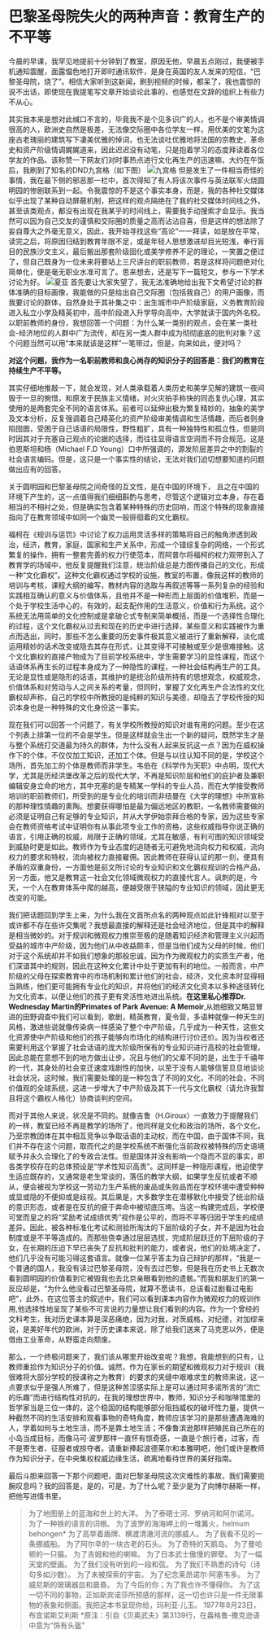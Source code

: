 # 巴黎圣母院失火的两种声音：教育生产的不平等
今晨的早课，我罕见地提前十分钟到了教室，原因无他，早晨五点刚过，我便被手机通知震醒，面露愠色地打开即时通讯软件，是身在英国的友人发来的短信，“巴黎圣母院，烧了”。相信大家听到这新闻，刷到视频的时候，都呆了，我也震惊的说不出话，即使现在我提笔写文章开始谈论此事的，也感觉在文辞的组织上有些力不从心。

其实我本来是想对此缄口不言的，毕竟我不是个见多识广的人，也不是个审美情调很高的人，欧洲史自然是极差，无法像交际圈中各位学友一样，用优美的文笔为这座古老瑰丽的建筑写下凄美优雅的悼词，也无法谈吐优雅地将法国的宗教史，革命史和资产阶级情调娓娓道来，因此迟迟没有动笔，只是抱着学习的态度拜读着各位学友的作品。该称赞一下网友们对时事热点进行文化再生产的迅速嘛，大约在午饭后，我刷到了知名的DND九宫格（如下图）
![九宫格](https://wechat-1255725648.cos.ap-shanghai.myqcloud.com/%E5%B7%B4%E9%BB%8E%E5%9C%A3%E6%AF%8D%E9%99%A2/1555406636645.jpeg)
但是发生了一件相当奇怪的事情，我在最下侧的邪恶那一栏中，首次得知了有人将该次事件与英法联军火烧圆明园的惨剧联系到一起。令我震惊的不是这个事实本身，而是，我的各种社交媒体似乎出现了某种自动屏蔽机制，把这样的观点隔绝在了我的社交媒体时间线之外，甚至该类观点，都没有出现在我某乎的时间线上，需要我手动搜索才会显示。我当然可以因为自己交友的谨慎和交际圈的质量之高而沾沾自喜，但是这样的想法除了妄自尊大之外毫无意义，因此，我开始寻找这些“高论”一一拜读，如是放在平常，读完之后，将原因归结到教育年限不足，或是年轻人思想激进却目光短浅，奉行盲目的民族沙文主义，最后搬出那套阶级固化或美学修养不足的理论，一笑置之便过了，但自己既身为一位未来将要站上三尺讲台的职前教师，若是这样将问题绝对化简单化，便是毫无职业水准可言了。思来想去，还是写下一篇短文，参与一下学术讨论为好。
![夏亚](https://wechat-1255725648.cos.ap-shanghai.myqcloud.com/%E5%B7%B4%E9%BB%8E%E5%9C%A3%E6%AF%8D%E9%99%A2/%E5%B1%8F%E5%B9%95%E6%88%AA%E5%9B%BE(2).png)
首先要让大家失望了，我无法准确地给出我下文希望讨论的群体准确的目标画像，我能做的只是给出自己交际圈（包括我自己）的用户画像，而我要讨论的群体，自然身处于其补集之中：出生城市中产阶级家庭，义务教育阶段进入私立小学及精英初中，高中阶段进入升学导向高中，大学就读于国内外名校。以职前教师的身份，我想回答一个问题：为什么某一类别的观点，会在某一类社会-经济地位的人群中广为流传，却在另一类人群中成为彻彻底底的批判对象？这个问题当然可以用“本来就该是这样”一笔带过，但是，向来如此，便对吗？

**对这个问题，我作为一名职前教师和良心尚存的知识分子的回答是：我们的教育在持续生产不平等。**

其实仔细地推敲一下，就会发现，对人类承载着人类历史和美学见解的建筑一夜间毁于一旦的惋惜，和原发于民族主义情绪，对火灾拍手称快的同态复仇心理，其实使用的是两套完全不同的语言体系。前者可以延伸出极为繁复精妙的，抽象的美学及文本分析，反复强调着自己精英化的资产阶级审美情调和生活情趣，而后者则身陷囹圄，受困于自己话语的局限性，野性粗犷，具有一种独特性和孤立性，但是同时因其对于充塞自己观点的论据的选择，而往往显得语言空洞而不符合规范。这是伯恩斯坦和杨（Michael F.D Young）口中所强调的，源发阶层差异之中的割裂的社会语言编码。但是，这只是一个事实性的结论，无法对我们迫切想要知道的问题做出应有的回答。

关于圆明园和巴黎圣母院之间奇怪的互文性，是在中国的环境下， 且之在中国的环境下产生的，这一点值得我们细细斟酌与思考，尽管这个逻辑对立本身，存在着相当的不相衬之处，但是确实包含着某种特殊的历史回响，而这个特殊的现象直接指向了在教育领域中如同一个幽灵一般徘徊着的文化霸权。

福柯在《规训与惩罚》中讨论了权力运用灵活多样的策略将自己的触角渗透到政治，经济，教育，家庭，国家和生产关系中，形成一个错综复杂的网络，一个形式繁复的操作，拥有一整套完善的权力行使范本，而阿普尔将福柯的权力观带到入了教育学的场域中，他反复提醒我们注意，统治阶级总是力图传播自己的文化，形成一种“文化霸权”。这种文化霸权通过学校的设施，教室的布置，像我这样的教师的培训与考核，课程大纲的编写，教材内容的选取与再叙述等等一系列复杂的经验和实践相互确认的意义与价值体系，且他并不是一种形而上层面的价值堆积，而是一个处于学校生活中心的，有效的，起支配作用的生活意义，价值和行为系统。这个系统无法用简单的文化控制或是拿破仑式专制来简单概括，而是一个选择性合理化的过程，这个文化霸权从过去和现在的历史中进行选择，某些意义和实践被作为重点而选出，同时，那些不怎么重要的历史事件极其意义被进行了重新解释，淡化或运用精妙的话术改变或隐去其存在形式，让其变得不可接触或至少是很难接触。这个文化霸权的直接产物成为了目前学校系统中，学生需要学习的显性课程，而这个话语体系再生长的过程本身成为了一种隐性的课程，一种社会结构再生产的工具。无论是显性或是隐形的话语，其维护的是统治阶级所持有的思想观念，权威观念，价值体系和对劳动与人之间关系的考量，但同时，掌握了文化再生产合法性的文化霸权却声称，自己的学校中所教授的是纯粹的知识与美德，却隐去了学校传授的知识本身也是一种特殊的文化身份这一事实。

现在我们可以回答一个问题了，有关学校所教授的知识对谁有用的问题。至少在这个列表上排第一位的不会是学生。但是这样就会生出一个新的疑问，既然学生才是与整个系统打交道最为持久的群体，为什么没有人起来反抗这一点？因为在威权操作下的个体，不仅仅加工知识，还加工个体。但是与以往认知不同的是，学校这个场所，首先加工的个体是教师而非学生。韦伯在《科学作为天职》中点明，现代大学，尤其是历经洪堡改革之后的现代大学，不再是知识阶层和他们的庇护者及兼职编辑安身立命的地方，其中充塞的是专精某一学科的专业人员，而在大学接受教师培训的职前教师们，所受到的是专业化的培训而非纽曼在《大学的理想》中所宣称的那种理性情趣的熏陶。想要获得哪怕是最为偏远地区的教职，一名教师需要做的必须是证明自己有足够的专业知识，并从大学伊始崇拜合格的专家，因为这些专家会在教师资格考试中证明你有从事此项专业工作的资格，这些权威指导你说正确的语言，引用正确的权威，局限于正确的领域，尤其在敏感，有利可图的知识领域受到威胁时更是如此。教师作为专业态度的追随者无可避免地流向权力和权威，流向权力的要求和特权，流向被权力直接雇佣。因此教师在获得认证的那一刻，便具有矛盾的双重身份，一方面他是前文所讨论的专业知识和文化霸权规训的合格产品，另一方面，他又是教育这一社会文化领域微观权力的直接代言人。讽刺的是，今天，一个人在教育体系中爬的越高，便越受限于狭隘的专业知识的领域，因此更无改变的可能。

我们把话题回到学生上来，为什么我在文首所点名的两种观点如此针锋相对以至于或许都不存在些许交集呢？我想最直接的解释还是社会经济地位，但是其中的解释是相当微妙的。对于规训和微观权力推崇至极的是随着知识经济和管理主义兴起而受益的城市中产阶级，因为他们从中收益颇丰，但是当他们成为父母的时候，他们对于这个系统却并不如我们想象的那般忠诚，因为作为微观权力的实质生产者，他们深谙其中的规则，因此在这种文化累计中处于更加有利的地位。一般而言，中产阶级的父母在探索教育中的市场机制和累计他们的社会，经济，文化资本时显得相当熟练，他们更可能拥有专业化的知识，并将他们的经济文化资本以多种途径转化为文化资本，以便让他们的孩子更有灵活性地进出系统。**在这里私心推荐Dr. Wednesday Martin的Primates of Park Avenue: A Memoir**,从她细致又略显冒进的田野调查中我们可以看到，歌剧，精英教育，夏令营，多语种就像一种天生的风格，激进些说就像传染病一样感染了整个中产阶级，几乎成为一种天性，这些文化资源使中产阶级和他们的孩子能够向市场化的结构进行讨价还价。因为当权者还需要利用这个掌握了社会话语的庞大阶级所保有的专业知识进行高校的社会管理，因此总能在意想不到的地方做出让步。况且与他们的父辈不同的是，出生于千禧年的一代，其身处的社会变迁速度戏剧性的加快，以至于没有人能够信誓旦旦地谈论社会状况，这时候，我们需要处理的是一种包含了不同的文化，不同的社会，不同价值观的全球系统，这进一步增大了中产阶级及其下一代与文化霸权（请允许我暂且将这个霸权人格化）协商谈判的空间。

而对于其他人来说，状况是不同的。就像吉鲁（H.Giroux）一直致力于提醒我们的一样，教室已经不再是教学的场所了，他同样是文化和政治的场所，各个文化，乃至宗教团体在其中相互竞争以争取话语的主动权，而在中国，由于国体不同，我们并不存在这个问题，取而代之的是学校系统不断强化当前政权被特殊的历史语境赋予并永久合理化了的专政合法性。但是国体并没有影响一个隐而不显的事实，即各类学校存在的总体预设是“学术性知识高贵”。这同样是一种隐形课程，他迫使学生适应既存的，又通常是老生常谈的，落伍的教学大纲，如果学生反抗或者不顺从，便会被视为学校这一劳动力生产系统的废品或失败品而在学校环境中遭受种种或显或隐的不便抑或是歧视。其后果是，大多数学生在潜移默化中接受了统治阶级的意识形态，或者是在反抗的疲于奔命中被彻底压垮。当这一构建完成后，学校便可堂而皇之的将“奖励考试成绩优秀”视作是公平的，而将不平等归因于学生的成绩差异。因此，被各种标准化考试和测验所淘汰的下层阶级的子女，并不是因为社会制度或是不平等造成的。而那些侥幸通过层层选拔，完成阶层跃迁的下层阶级的子女，在长期的压迫下早已丧失了反抗和批判的能力，或者说，他们的处境决定了，他们几乎没有可能习得这套语言。就像一位某乎答主为自己辩护的那样，“我是一个普通的国人，我没有读过巴黎圣母院，没有去过巴黎，但是我在历史书上无数次看到圆明园的价值看到它被毁我也去北京亲眼看到他的遗骸。”而我和朋友们的第一反应却是，“为什么他没看过巴黎圣母院，就算不愿读书，总该看过剧看过电影吧”，此外，在这位答主的叙述中，我们可以看到课本内容作为微观权力的规训作用,他选择性地呈现了某些不可言说的力量想让我们看到的内容。作为一个曾经的文科考生，我对历史课本算是深恶痛绝，因为对我，对茨威格，对纪德，对加缪来说，是美好年代的欧洲，对于历史课本来说，除了给我们送来了马克思以外，便是借由工业革命，从野蛮走向颓废。

那么，一个终极问题来了，我们该从哪里开始改变呢？我想，我能想到的只有，让教师重拾作为知识分子的价值。诚然，作为在家长的期望和微观权力对于规训（我很难将大部分学校的授课称之为教育）的要求的夹缝中艰难求生的教师来说，这一点要求似乎是强人所难了，但是这种苦涩感实际上是可以通过阿多诺所言的“流亡的乐趣”而进行结构性对抗的，在我的理想世界中，教师，知识分子和咖啡馆里的哲学家当是三位一体的，这个稳固的结构能够部分阻挡威权的破坏性力量，提供一种截然不同的生活安排和观看事物的奇特角度，教师应该学习的是那些遭遇海难的人，学着如何与土地生活，而不是靠土地生活；不像鲁滨逊那样把殖民自己所在的小岛当成目标，而像马可·波罗那样一直怀有惊奇感，一直是个旅行者，过客，而不是寄生者、征服者或掠夺者。请重新捧起波德莱尔和本雅明吧，他们或许是教师作为知识分子，在中央集权权威边缘生活，疏离地看待世界的美好指南。

最后斗胆来回答一下那个问题吧，面对巴黎圣母院这次灾难性的事故，我们需要扼腕叹息吗？我的回答是，是的，可是，为了什么呢？至少是为了向博尔赫斯一样，把他写进情书里，
> 为了地图册上的蓝海和世上的大洋。
为了泰晤士河、罗纳河和阿尔诺河。
为了一种铁的语言的词根。
为了波罗的海海岬上的一堆篝火，helmum behongen*
为了高举着盾牌、横渡清澈河流的挪威人。
为了我看不见的一条挪威船。
为了阿尔辛的一块古老的石头。
为了奇特的天鹅岛。
为了曼哈顿的一只猫。
为了吉姆和他的喇嘛。
为了日本武士傲慢的罪孽。
为了一幅天堂的壁画。
为了我们没有听到的一段和弦。
为了我们不熟悉的诗句（诗句多如沙数）。
为了未被探索的宇宙。
为了纪念莱昂诺尔·阿塞韦多。
为了威尼斯的玻璃器皿和晨昏。
为了今后的你；为了我也许不懂得你。
为了这一切不同的事物，正如斯宾诺莎所预感的那样，这一切也许只是一件无限事物的表象和侧面。我把这本书呈现你给，玛利亚·儿玉。
1977年8月23日，布宜诺斯艾利斯
*原注：引自《贝奥武夫》第3139行，在盎格鲁-撒克逊语中意为“饰有头盔”
